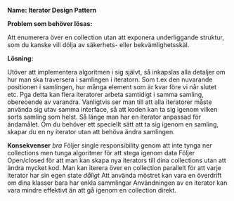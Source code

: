**Name: Iterator Design Pattern**

**Problem som behöver lösas:**

Att enumerera över en collection utan att exponera underliggande struktur, 
som du kanske vill dölja av säkerhets- eller bekvämlighetsskäl.

**Lösning:**

Utöver att implementera algoritmen i sig självt, så inkapslas alla detaljer om hur man ska traversera i samlingen i iteratorn. 
Som t.ex den nuvarande positionen i samlingen, hur många element som är kvar före vi når slutet etc.
Pga detta kan flera iteratorer arbeta samtidigt i samma samling, obereoende av varandra.
Vanligtvis ser man till att alla iteratorer måste använda sig utav samma interface, så att koden kan ta sig igenom vilken sorts samling som helst.
Så länge man har en iterator anpassad för ändamålet.
Om du behöver ett speciellt sätt att ta sig igenom en samling, skapar du en ny iterator utan att behöva ändra samlingen.


**Konsekvenser**
*bra* 
    Följer single responsibility genom att inte tynga ner collections men tunga algoritmer för att stega igenom data 
    Följer Open/closed för att man kan skapa nya iterators till dina collections utan att ändra mycket kod.
    Man kan iterera över en collection parallelt för att varje iterator har sin egen state
*dåligt*
    Att använda möstret kan vara en överdrift om dina klasser bara har enkla sammlingar
    Användningen av en iterator kan vara mindre effektivt än att gå igenom en collection direkt.